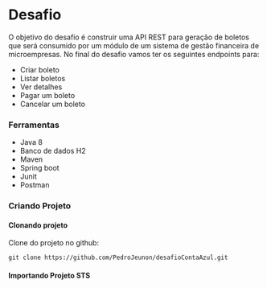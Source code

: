 # Desafio #
O objetivo do desafio é construir uma API REST para geração de boletos que será
consumido por um módulo de um sistema de gestão financeira de microempresas.
No final do desafio vamos ter os seguintes endpoints para:
- Criar boleto
- Listar boletos
- Ver detalhes
- Pagar um boleto
- Cancelar um boleto

### Ferramentas ###
 - Java 8
 - Banco de dados H2
 - Maven
 - Spring boot
 - Junit
 - Postman

### Criando Projeto ###

#### Clonando projeto #### 
 
Clone do projeto no github:

    git clone https://github.com/PedroJeunon/desafioContaAzul.git

#### Importando Projeto STS ####  